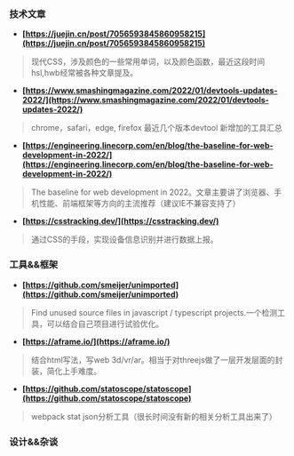 ### 技术文章
+ **[https://juejin.cn/post/7056593845860958215](https://juejin.cn/post/7056593845860958215)**
> 现代CSS，涉及颜色的一些常用单词，以及颜色函数，最近这段时间hsl,hwb经常被各种文章提及。
+ **[https://www.smashingmagazine.com/2022/01/devtools-updates-2022/](https://www.smashingmagazine.com/2022/01/devtools-updates-2022/)**
> chrome，safari，edge, firefox 最近几个版本devtool 新增加的工具汇总
+ **[https://engineering.linecorp.com/en/blog/the-baseline-for-web-development-in-2022/](https://engineering.linecorp.com/en/blog/the-baseline-for-web-development-in-2022/)**
> The baseline for web development in 2022。文章主要讲了浏览器、手机性能、前端框架等方向的主流推荐（建议IE不兼容支持了）
+ **[https://csstracking.dev/](https://csstracking.dev/)**
> 通过CSS的手段，实现设备信息识别并进行数据上报。

### 工具&&框架
+ **[https://github.com/smeijer/unimported](https://github.com/smeijer/unimported)**
> Find unused source files in javascript / typescript projects.一个检测工具，可以结合自己项目进行试验优化。
+ **[https://aframe.io/](https://aframe.io/)**
> 结合html写法，写web 3d/vr/ar。相当于对threejs做了一层开发层面的封装，简化上手难度。
+ **[https://github.com/statoscope/statoscope](https://github.com/statoscope/statoscope)**
> webpack stat json分析工具（很长时间没有新的相关分析工具出来了）

### 设计&&杂谈
